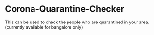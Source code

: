 # Corona-Quarantine-Checker
This can be used to check the people who are quarantined in your area. (currently available for bangalore only)
